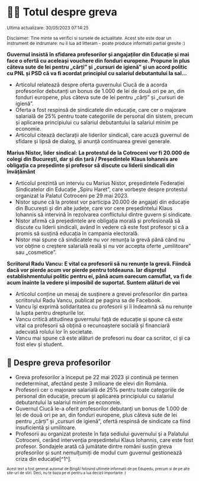 # 👩‍🏫 Totul despre greva
<sub>Ultima actualizare: 30/05/2023 07:14:25</sub>

<sub>Disclaimer: Tine minte sa verifici si sursele de actualitate. Acest site este doar un instrument de indrumare: nu il lua ad litteram - poate produce informatii partial gresite :)</sub>

**Guvernul insistă în sfidarea profesorilor și angajaților din Educație și mai face o ofertă cu aceleași vouchere din fonduri europene. Propune în plus câteva sute de lei pentru „cărți” și „cursuri de igienă” și un acord politic cu PNL și PSD că va fi acordat principiul cu salariul debutantului la sal...**
- Articolul relatează despre oferta guvernului Ciucă de a acorda profesorilor debutanți un bonus de 1.000 de lei de două ori pe an, din fonduri europene, plus câteva sute de lei pentru „cărți” și „cursuri de igienă”.
- Oferta a fost respinsă de sindicatele din educație, care cer o majorare salarială de 25% pentru toate categoriile de personal din sistem, precum și aplicarea principiului cu salariul debutantului la salariul minim pe economie.
- Articolul citează declarații ale liderilor sindicali, care acuză guvernul de sfidare și lipsă de dialog, și anunță continuarea grevei generale.

**Marius Nistor, lider sindical: La protestul de la Cotroceni vor fi 20.000 de colegi din București, dar și din țară / Președintele Klaus Iohannis are obligația ca președinte și profesor să discute cu liderii sindicali din învățământ**
- Articolul prezintă un interviu cu Marius Nistor, președintele Federației Sindicatelor din Educație „Spiru Haret”, care vorbește despre protestul organizat la Palatul Cotroceni pe 29 mai 2023.
- Nistor spune că la protest vor participa 20.000 de angajați din educație din București și din alte județe, care vor cere președintelui Klaus Iohannis să intervină în rezolvarea conflictului dintre guvern și sindicate.
- Nistor afirmă că președintele are obligația morală și profesională să discute cu liderii sindicali, având în vedere că este fost profesor și că a promis să susțină educația în campania electorală.
- Nistor mai spune că sindicatele nu vor renunța la grevă până când nu vor obține o creștere salarială reală și nu vor accepta oferte „umilitoare” sau „cosmetice”.

**Scriitorul Radu Vancu: E vital ca profesorii să nu renunțe la grevă. Fiindcă dacă vor pierde acum vor pierde pentru totdeauna. Iar disprețul establishmentului politic pentru ei, până acum oarecum camuflat, va fi de acum înainte la vedere și imposibil de suportat. Suntem alături de voi**
- Articolul conține un mesaj de susținere a grevei profesorilor din partea scriitorului Radu Vancu, publicat pe pagina sa de Facebook.
- Vancu își exprimă solidaritatea cu profesorii și îi îndeamnă să nu renunțe la lupta pentru drepturile lor.
- Vancu critică atitudinea guvernului față de educație și spune că este vital ca profesorii să obțină o recunoaștere socială și financiară adecvată rolului lor în societate.
- Vancu mai spune că este alături de profesori nu doar ca scriitor, ci și ca fost elev și student.

## 🏫 Despre greva profesorilor
- Greva profesorilor a început pe 22 mai 2023 și continuă pe termen nedeterminat, afectând peste 3 milioane de elevi din România.
- Profesorii cer o majorare salarială de 25% pentru toate categoriile de personal din educație, precum și aplicarea principiului cu salariul debutantului la salariul minim pe economie.
- Guvernul Ciucă le-a oferit profesorilor debutanți un bonus de 1.000 de lei de două ori pe an, din fonduri europene, plus câteva sute de lei pentru „cărți” și „cursuri de igienă”, ofertă respinsă de sindicate ca fiind insuficientă și umilitoare.
- Profesorii au organizat proteste în fața sediului guvernului și a Palatului Cotroceni, cerând intervenția președintelui Klaus Iohannis, care este fost profesor. Sondajele arată că jumătate dintre români susțin greva profesorilor și sunt nemulțumiți de modul cum guvernul gestionează criza din educație[^1^].


<sub><sub>Acest text a fost generat automat de BingAI folosind ultimele informatii de pe Edupedu, precum si de pe alte site-uri de stiri. Deci, nu te baza pe el pentru a lua decizii importante :)</sub></sub>
